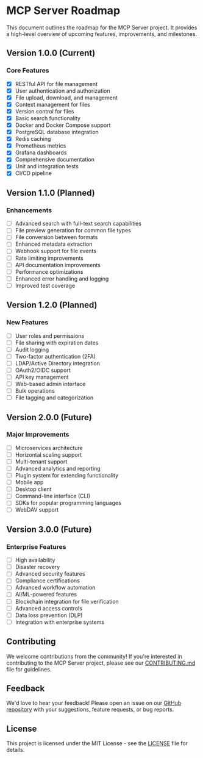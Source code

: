 # MCP Server Roadmap

This document outlines the roadmap for the MCP Server project. It provides a high-level overview of upcoming features, improvements, and milestones.

## Version 1.0.0 (Current)

### Core Features
- [x] RESTful API for file management
- [x] User authentication and authorization
- [x] File upload, download, and management
- [x] Context management for files
- [x] Version control for files
- [x] Basic search functionality
- [x] Docker and Docker Compose support
- [x] PostgreSQL database integration
- [x] Redis caching
- [x] Prometheus metrics
- [x] Grafana dashboards
- [x] Comprehensive documentation
- [x] Unit and integration tests
- [x] CI/CD pipeline

## Version 1.1.0 (Planned)

### Enhancements
- [ ] Advanced search with full-text search capabilities
- [ ] File preview generation for common file types
- [ ] File conversion between formats
- [ ] Enhanced metadata extraction
- [ ] Webhook support for file events
- [ ] Rate limiting improvements
- [ ] API documentation improvements
- [ ] Performance optimizations
- [ ] Enhanced error handling and logging
- [ ] Improved test coverage

## Version 1.2.0 (Planned)

### New Features
- [ ] User roles and permissions
- [ ] File sharing with expiration dates
- [ ] Audit logging
- [ ] Two-factor authentication (2FA)
- [ ] LDAP/Active Directory integration
- [ ] OAuth2/OIDC support
- [ ] API key management
- [ ] Web-based admin interface
- [ ] Bulk operations
- [ ] File tagging and categorization

## Version 2.0.0 (Future)

### Major Improvements
- [ ] Microservices architecture
- [ ] Horizontal scaling support
- [ ] Multi-tenant support
- [ ] Advanced analytics and reporting
- [ ] Plugin system for extending functionality
- [ ] Mobile app
- [ ] Desktop client
- [ ] Command-line interface (CLI)
- [ ] SDKs for popular programming languages
- [ ] WebDAV support

## Version 3.0.0 (Future)
### Enterprise Features
- [ ] High availability
- [ ] Disaster recovery
- [ ] Advanced security features
- [ ] Compliance certifications
- [ ] Advanced workflow automation
- [ ] AI/ML-powered features
- [ ] Blockchain integration for file verification
- [ ] Advanced access controls
- [ ] Data loss prevention (DLP)
- [ ] Integration with enterprise systems

## Contributing

We welcome contributions from the community! If you're interested in contributing to the MCP Server project, please see our [CONTRIBUTING.md](CONTRIBUTING.md) file for guidelines.

## Feedback

We'd love to hear your feedback! Please open an issue on our [GitHub repository](https://github.com/yourusername/mcp-server) with your suggestions, feature requests, or bug reports.

## License

This project is licensed under the MIT License - see the [LICENSE](LICENSE) file for details.

